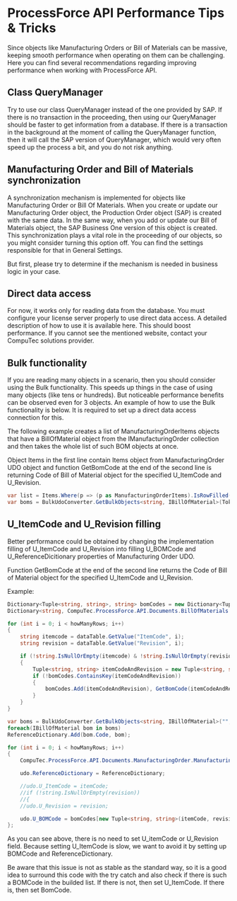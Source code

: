 # ProcessForce API Performance Tips & Tricks

Since objects like Manufacturing Orders or Bill of Materials can be massive, keeping smooth performance when operating on them can be challenging. Here you can find several recommendations regarding improving performance when working with ProcessForce API.

## Class QueryManager

Try to use our class QueryManager instead of the one provided by SAP. If there is no transaction in the proceeding, then using our QueryManager should be faster to get information from a database. If there is a transaction in the background at the moment of calling the QueryManager function, then it will call the SAP version of QueryManager, which would very often speed up the process a bit, and you do not risk anything.

## Manufacturing Order and Bill of Materials synchronization

A synchronization mechanism is implemented for objects like Manufacturing Order or Bill Of Materials. When you create or update our Manufacturing Order object, the Production Order object (SAP) is created with the same data. In the same way, when you add or update our Bill of Materials object, the SAP Business One version of this object is created. This synchronization plays a vital role in the proceeding of our objects, so you might consider turning this option off. You can find the settings responsible for that in General Settings.

But first, please try to determine if the mechanism is needed in business logic in your case.

## Direct data access

For now, it works only for reading data from the database. You must configure your license server properly to use direct data access. A detailed description of how to use it is available here. This should boost performance. If you cannot see the mentioned website, contact your CompuTec solutions provider.

## Bulk functionality

If you are reading many objects in a scenario, then you should consider using the Bulk functionality. This speeds up things in the case of using many objects (like tens or hundreds). But noticeable performance benefits can be observed even for 3 objects.
An example of how to use the Bulk functionality is below. It is required to set up a direct data access connection for this.

The following example creates a list of ManufacturingOrderItems objects that have a BillOfMaterial object from the IManufacturingOrder collection and then takes the whole list of such BOM objects at once.

Object Items in the first line contain Items object from ManufacturingOrder UDO object and function GetBomCode at the end of the second line is returning Code of Bill of Material object for the specified U_ItemCode and U_Revision.

```csharp
var list = Items.Where(p => (p as ManufacturingOrderItems).IsRowFilled() && ItemUtils.Technology.BillOfMaterialExists(Token, p.U_ItemCode, p.U_Revision));
var boms = BulkUdoConverter.GetBulkObjects<string, IBillOfMaterial>(Token, ObjectTypes.BillOfMaterial, list.Select(p => GetBomCode(Token, p.U_ItemCode, p.U_Revision)));
```

## U_ItemCode and U_Revision filling

Better performance could be obtained by changing the implementation filling of U_ItemCode and U_Revision into filling U_BOMCode and U_ReferenceDicitionary properties of Manufacturing Order UDO.

Function GetBomCode at the end of the second line returns the Code of Bill of Material object for the specified U_ItemCode and U_Revision.

Example:

```csharp
Dictionary<Tuple<string, string>, string> bomCodes = new Dictionary<Tuple<string, string>, string>();
Dictionary<string, CompuTec.ProcessForce.API.Documents.BillOfMaterials.IBillOfMaterial> ReferenceDictionary = new Dictionary<string, API.Documents.BillOfMaterials.IBillOfMaterial>();

for (int i = 0; i < howManyRows; i++)
{
    string itemcode = dataTable.GetValue("ItemCode", i);
    string revision = dataTable.GetValue("Revision", i);

    if (!string.IsNullOrEmpty(itemcode) & !string.IsNullOrEmpty(revision))
    {
        Tuple<string, string> itemCodeAndRevision = new Tuple<string, string>(itemcode, revision);
        if (!bomCodes.ContainsKey(itemCodeAndRevision))
        {
            bomCodes.Add(itemCodeAndRevision), GetBomCode(itemCodeAndRevision.Item1, itemCodeAndRevision.Item2);
        }
    }
}

var boms = BulkUdoConverter.GetBulkObjects<string, IBillOfMaterial>("", ObjectTypes.BillOfMaterial, bomCodes.Values.Distinct().ToList());
foreach(IBillOfMaterial bom in boms)
ReferenceDictionary.Add(bom.Code, bom);

for (int i = 0; i < howManyRows; i++)
{
    CompuTec.ProcessForce.API.Documents.ManufacturingOrder.ManufacturingOrder udo = UdoFactoryClass.CreateDocument(string.Empty, ObjectTypes.ManufacturingOrder);

    udo.ReferenceDictionary = ReferenceDictionary;

    //udo.U_ItemCode = itemCode;
    //if (!string.IsNullOrEmpty(revision))
    //{
    //udo.U_Revision = revision;

    udo.U_BOMCode = bomCodes[new Tuple<string, string>(itemCode, revision)]
};

```

As you can see above, there is no need to set U_itemCode or U_Revision field. Because setting U_ItemCode is slow, we want to avoid it by setting up BOMCode and ReferenceDictionary.

Be aware that this issue is not as stable as the standard way, so it is a good idea to surround this code with the try catch and also check if there is such a BOMCode in the builded list. If there is not, then set U_ItemCode. If there is, then set BomCode.
